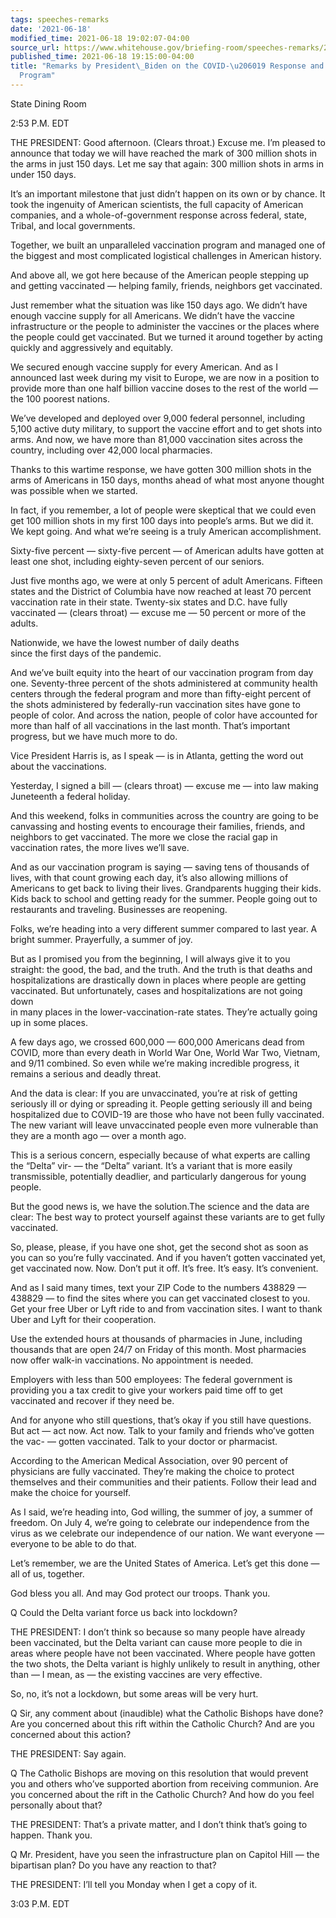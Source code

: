 ```yaml
---
tags: speeches-remarks
date: '2021-06-18'
modified_time: 2021-06-18 19:02:07-04:00
source_url: https://www.whitehouse.gov/briefing-room/speeches-remarks/2021/06/18/remarks-by-president-biden-on-the-covid-19-response-and-the-vaccination-program-5/
published_time: 2021-06-18 19:15:00-04:00
title: "Remarks by President\_Biden on the COVID-\u206019 Response and the Vaccination\_\
  Program"
---
```

 
State Dining Room

2:53 P.M. EDT

THE PRESIDENT: Good afternoon. (Clears throat.) Excuse me. I’m pleased
to announce that today we will have reached the mark of 300 million
shots in the arms in just 150 days. Let me say that again: 300 million
shots in arms in under 150 days.

It’s an important milestone that just didn’t happen on its own or by
chance. It took the ingenuity of American scientists, the full capacity
of American companies, and a whole-of-government response across
federal, state, Tribal, and local governments.

Together, we built an unparalleled vaccination program and managed one
of the biggest and most complicated logistical challenges in American
history.

And above all, we got here because of the American people stepping up
and getting vaccinated — helping family, friends, neighbors get
vaccinated.

Just remember what the situation was like 150 days ago. We didn’t have
enough vaccine supply for all Americans. We didn’t have the vaccine
infrastructure or the people to administer the vaccines or the places
where the people could get vaccinated. But we turned it around together
by acting quickly and aggressively and equitably.

We secured enough vaccine supply for every American. And as I announced
last week during my visit to Europe, we are now in a position to provide
more than one half billion vaccine doses to the rest of the world — the
100 poorest nations.

We’ve developed and deployed over 9,000 federal personnel, including
5,100 active duty military, to support the vaccine effort and to get
shots into arms. And now, we have more than 81,000 vaccination sites
across the country, including over 42,000 local pharmacies.

Thanks to this wartime response, we have gotten 300 million shots in the
arms of Americans in 150 days, months ahead of what most anyone thought
was possible when we started.

In fact, if you remember, a lot of people were skeptical that we could
even get 100 million shots in my first 100 days into people’s arms. But
we did it. We kept going. And what we’re seeing is a truly American
accomplishment.

Sixty-five percent — sixty-five percent — of American adults have gotten
at least one shot, including eighty-seven percent of our seniors.

Just five months ago, we were at only 5 percent of adult Americans.
Fifteen states and the District of Columbia have now reached at least 70
percent vaccination rate in their state. Twenty-six states and D.C. have
fully vaccinated — (clears throat) — excuse me — 50 percent or more of
the adults.

Nationwide, we have the lowest number of daily deaths  
since the first days of the pandemic.

And we’ve built equity into the heart of our vaccination program from
day one. Seventy-three percent of the shots administered at community
health centers through the federal program and more than fifty-eight
percent of the shots administered by federally-run vaccination sites
have gone to people of color. And across the nation, people of color
have accounted for more than half of all vaccinations in the last month.
That’s important progress, but we have much more to do.

Vice President Harris is, as I speak — is in Atlanta, getting the word
out about the vaccinations.

Yesterday, I signed a bill — (clears throat) — excuse me — into law
making Juneteenth a federal holiday.

And this weekend, folks in communities across the country are going to
be canvassing and hosting events to encourage their families, friends,
and neighbors to get vaccinated. The more we close the racial gap in
vaccination rates, the more lives we’ll save.

And as our vaccination program is saying — saving tens of thousands of
lives, with that count growing each day, it’s also allowing millions of
Americans to get back to living their lives. Grandparents hugging their
kids. Kids back to school and getting ready for the summer. People going
out to restaurants and traveling. Businesses are reopening.

Folks, we’re heading into a very different summer compared to last year.
A bright summer. Prayerfully, a summer of joy.

But as I promised you from the beginning, I will always give it to you
straight: the good, the bad, and the truth. And the truth is that deaths
and hospitalizations are drastically down in places where people are
getting vaccinated. But unfortunately, cases and hospitalizations are
not going down  
in many places in the lower-vaccination-rate states. They’re actually
going up in some places.

A few days ago, we crossed 600,000 — 600,000 Americans dead from COVID,
more than every death in World War One, World War Two, Vietnam, and 9/11
combined. So even while we’re making incredible progress, it remains a
serious and deadly threat.

And the data is clear: If you are unvaccinated, you’re at risk of
getting seriously ill or dying or spreading it. People getting seriously
ill and being hospitalized due to COVID-19 are those who have not been
fully vaccinated. The new variant will leave unvaccinated people even
more vulnerable than they are a month ago — over a month ago.

This is a serious concern, especially because of what experts are
calling the “Delta” vir- — the “Delta” variant. It’s a variant that is
more easily transmissible, potentially deadlier, and particularly
dangerous for young people.

But the good news is, we have the solution.The science and the data are
clear: The best way to protect yourself against these variants are to
get fully vaccinated.

So, please, please, if you have one shot, get the second shot as soon as
you can so you’re fully vaccinated. And if you haven’t gotten vaccinated
yet, get vaccinated now. Now. Don’t put it off. It’s free. It’s easy.
It’s convenient.

And as I said many times, text your ZIP Code to the numbers 438829 —
438829 — to find the sites where you can get vaccinated closest to you.
Get your free Uber or Lyft ride to and from vaccination sites. I want to
thank Uber and Lyft for their cooperation.

Use the extended hours at thousands of pharmacies in June, including
thousands that are open 24/7 on Friday of this month. Most pharmacies
now offer walk-in vaccinations. No appointment is needed.

Employers with less than 500 employees: The federal government is
providing you a tax credit to give your workers paid time off to get
vaccinated and recover if they need be.

And for anyone who still questions, that’s okay if you still have
questions. But act — act now. Act now. Talk to your family and friends
who’ve gotten the vac- — gotten vaccinated. Talk to your doctor or
pharmacist.

According to the American Medical Association, over 90 percent of
physicians are fully vaccinated. They’re making the choice to protect
themselves and their communities and their patients. Follow their lead
and make the choice for yourself.

As I said, we’re heading into, God willing, the summer of joy, a summer
of freedom. On July 4, we’re going to celebrate our independence from
the virus as we celebrate our independence of our nation. We want
everyone — everyone to be able to do that.

Let’s remember, we are the United States of America. Let’s get this done
— all of us, together.

God bless you all. And may God protect our troops. Thank you.

Q Could the Delta variant force us back into lockdown?

THE PRESIDENT: I don’t think so because so many people have already been
vaccinated, but the Delta variant can cause more people to die in areas
where people have not been vaccinated. Where people have gotten the two
shots, the Delta variant is highly unlikely to result in anything, other
than — I mean, as — the existing vaccines are very effective.

So, no, it’s not a lockdown, but some areas will be very hurt.

Q Sir, any comment about (inaudible) what the Catholic Bishops have
done? Are you concerned about this rift within the Catholic Church? And
are you concerned about this action?

THE PRESIDENT: Say again.

Q The Catholic Bishops are moving on this resolution that would prevent
you and others who’ve supported abortion from receiving communion. Are
you concerned about the rift in the Catholic Church? And how do you feel
personally about that?

THE PRESIDENT: That’s a private matter, and I don’t think that’s going
to happen. Thank you.

Q Mr. President, have you seen the infrastructure plan on Capitol Hill —
the bipartisan plan? Do you have any reaction to that?

THE PRESIDENT: I’ll tell you Monday when I get a copy of it.

3:03 P.M. EDT
